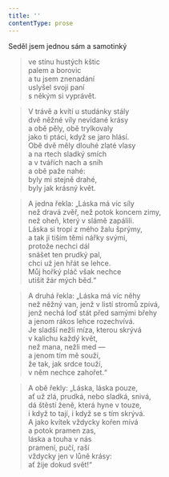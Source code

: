 ```yaml
---
title: ''
contentType: prose
---
```


Seděl jsem jednou sám a samotinký

> ve stínu hustých kštic  
> palem a borovic  
> a tu jsem znenadání  
> uslyšel svoji paní  
> s někým si vyprávět.

> V trávě a kvítí u studánky stály  
> dvě něžné víly nevídané krásy  
> a obě pěly, obě trylkovaly  
> jako ti ptáci, když se jaro hlásí.  
> Obě dvě měly dlouhé zlaté vlasy  
> a na rtech sladký smích  
> a v tvářích nach a sníh  
> a obě paže nahé:  
> byly mi stejně drahé,  
> byly jak krásný květ.

> A jedna řekla: „Láska má víc síly  
> než dravá zvěř, než potok koncem zimy,  
> než oheň, který v slámě zapálili.  
> Láska si tropí z mého žalu šprýmy,  
> a tak ji tiším těmi nářky svými,  
> protože nechci dál  
> snášet ten prudký pal,  
> chci už jen hřát se lehce.  
> Můj hořký pláč však nechce  
> utišit žár mých běd.“

> A druhá řekla: „Láska má víc něhy  
> než něžný van, jenž v listí stromů zpívá,  
> jenž nechá loď stát před samými břehy  
> a jenom rákos lehce rozechvívá.  
> Je sladší nežli míza, kterou skrývá  
> v kalichu každý květ,  
> než mana, nežli med —  
> a jenom tím mě souží,  
> že tak, jak srdce touží,  
> v něm nechce zahořet.“

> A obě řekly: „Láska, láska pouze,  
> ať už zlá, prudká, nebo sladká, snivá,  
> dá štěstí ženě, která hyne v touze,  
> i když to tají, i když se s tím skrývá.  
> A jako kvítek vždycky kořen mívá  
> a potok pramen zas,  
> láska a touha v nás  
> pramení, pučí, raší  
> vždycky jen v lůně krásy:  
> ať žije dokud svět!“
